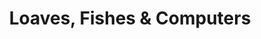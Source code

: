 ---
title: "Loaves, Fishes & Computers"
url: /salinas/loaves-fishes-and-computers/
shop: computer
---